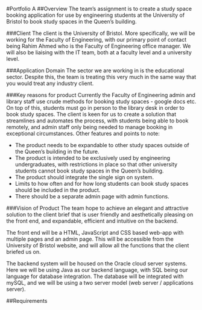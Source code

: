 #Portfolio A
##Overview
The team’s assignment is to create a study space booking application for use by engineering students at the University of Bristol to book study spaces in the Queen’s building.

###Client
The client is the University of Bristol. More specifically, we will be working for the Faculty of Engineering, with our primary point of contact being Rahim Ahmed who is the Faculty of Engineering office manager. We will also be liaising with the IT team, both at a faculty level and a university level.

###Application Domain
The sector we are working in is the educational sector. Despite this, the team is treating this very much in the same way that you would treat any industry client.

###Key reasons for product
Currently the Faculty of Engineering admin and library staff use crude methods for booking study spaces - google docs etc. On top of this, students must go in person to the library desk in order to book study spaces. The client is keen for us to create a solution that streamlines and automates the process, with students being able to book remotely, and admin staff only being needed to manage booking in exceptional circumstances. Other features and points to note:
* The product needs to be expandable to other study spaces outside of the Queen’s building in the future.
* The product is intended to be exclusively used by engineering undergraduates, with restrictions in place so that other university students cannot book study spaces in the Queen’s building.
* The product should integrate the single sign on system.
* Limits to how often and for how long students can book study spaces should be included in the product.
* There should be a separate admin page with admin functions.

###Vision of Product
The team hope to achieve an elegant and attractive solution to the client brief that is user friendly and aesthetically pleasing on the front end, and expandable, efficient and intuitive on the backend.

The front end will be a HTML, JavaScript and CSS based web-app with multiple pages and an admin page. This will be accessible from the University of Bristol website, and will allow all the functions that the client briefed us on.

The backend system will be housed on the Oracle cloud server systems. Here we will be using Java as our backend language, with SQL being our language for database integration. The database will be integrated with mySQL, and we will be using a two server model (web server / applications server).

##Requirements
